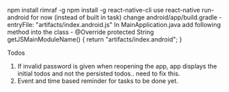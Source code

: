 npm install rimraf -g
npm install -g react-native-cli
use react-native run-android for now (instead of built in task)
change android/app/build.gradle - entryFile: "artifacts/index.android.js"
In MainApplication.java add following method into the class -
  @Override
  protected String getJSMainModuleName() {
    return "artifacts/index.android";
  }


Todos
1. If invalid password is given when reopening the app, app displays the initial todos and not the persisted todos.. need to fix this.
2. Event and time based reminder for tasks to be done yet.